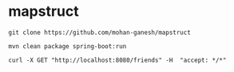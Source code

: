 # mapstruct


```
git clone https://github.com/mohan-ganesh/mapstruct
```

```
mvn clean package spring-boot:run
```

```
curl -X GET "http://localhost:8080/friends" -H  "accept: */*" 
```